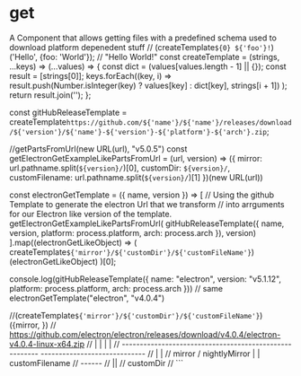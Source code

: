# get
A Component that allows getting files with a predefined schema used to download platform depenedent stuff
// (createTemplate`${0} ${'foo'}!`)('Hello', {foo: 'World'}); // "Hello World!"
const createTemplate = (strings, ...keys) => 
  (...values) => {
    const dict = (values[values.length - 1] || {});
    const result = [strings[0]];
    keys.forEach((key, i) =>
      result.push(Number.isInteger(key) 
        ? values[key] : dict[key], strings[i + 1])
    );
    return result.join('');
  };


const gitHubReleaseTemplate = createTemplate`https://github.com/${'name'}/${'name'}/releases/download/${'version'}/${'name'}-${'version'}-${'platform'}-${'arch'}.zip`;



//getPartsFromUrl(new URL(url), "v5.0.5")
const getElectronGetExampleLikePartsFromUrl = (url, version) => ({ 
  mirror: url.pathname.split(`${version}/`)[0], customDir: `${version}/`, customFilename: url.pathname.split(`${version}/`)[1] 
})(new URL(url))


const electronGetTemplate = ({ name, version }) => [ 
  // Using the github Template to generate the electron Url that we transform 
  // into arrguments for our Electron like version of the template.
  getElectronGetExampleLikePartsFromUrl( gitHubReleaseTemplate({ 
    name, version, platform: process.platform, arch: process.arch 
  }), version)
].map((electronGetLikeObject) => (
  createTemplate`${'mirror'}/${'customDir'}/${'customFileName'}`)(electronGetLikeObject)
)[0];

console.log(gitHubReleaseTemplate({ 
  name: "electron", version: "v5.1.12", platform: process.platform, arch: process.arch 
}))
// same 
electronGetTemplate("electron", "v4.0.4")

//(createTemplate`${'mirror'}/${'customDir'}/${'customFileName'}`)({mirror, })
// https://github.com/electron/electron/releases/download/v4.0.4/electron-v4.0.4-linux-x64.zip
// |                                                     |       |                           |
// -------------------------------------------------------       -----------------------------
//                         |                                                   |
//               mirror / nightlyMirror                  |    |         customFilename
//                                                        ------
//                                                          ||
//                                                       customDir
// ```

